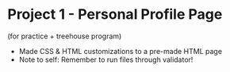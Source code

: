 # Project 1 - Personal Profile Page
(for practice + treehouse program)

- Made CSS & HTML customizations to a pre-made HTML page
- Note to self: Remember to run files through validator!